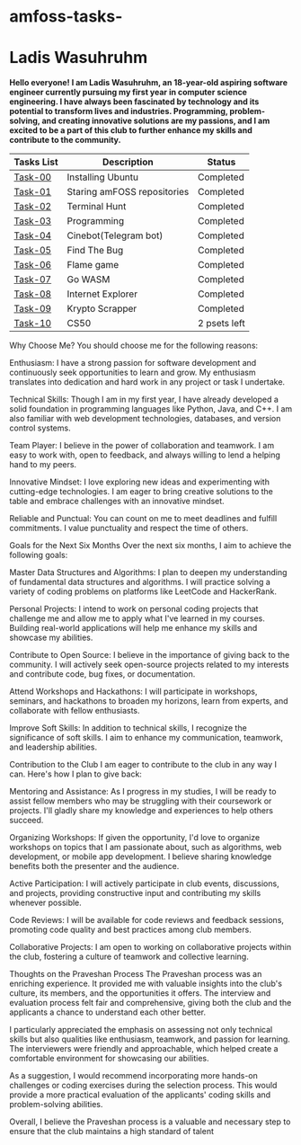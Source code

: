 # amfoss-tasks-
# Ladis Wasuhruhm

**Hello everyone! I am Ladis Wasuhruhm, an 18-year-old aspiring software engineer currently pursuing my first year in computer science engineering. I have always been fascinated by technology and its potential to transform lives and industries. Programming, problem-solving, and creating innovative solutions are my passions, and I am excited to be a part of this club to further enhance my skills and contribute to the community.**

**Tasks List**|**Description**|**Status**
--------------|---------------|---------------
[Task-00](https://github.com/Wreck-X/amfoss-tasks/tree/main/task-0)|Installing Ubuntu|Completed
[Task-01](https://github.com/Wreck-X/amfoss-tasks/tree/main/task-1)|Staring amFOSS repositories|Completed
[Task-02](https://github.com/Wreck-X/amfoss-tasks/tree/main/task-2)|Terminal Hunt|Completed
[Task-03](https://github.com/Wreck-X/amfoss-tasks/tree/main/task-3)|Programming|Completed
[Task-04](https://github.com/Wreck-X/amfoss-tasks/tree/main/task-4)|Cinebot(Telegram bot)|Completed
[Task-05](https://github.com/Wreck-X/amfoss-tasks/tree/main/task-5)|Find The Bug|Completed
[Task-06](https://github.com/Wreck-X/amfoss-tasks/tree/main/task-6)|Flame game|Completed
[Task-07](https://github.com/Wreck-X/amfoss-tasks/tree/main/task-7)|Go WASM|Completed
[Task-08](https://github.com/Wreck-X/amfoss-tasks/tree/main/task-8)|Internet Explorer|Completed
[Task-09](https://github.com/Wreck-X/amfoss-tasks/tree/main/task-9)|Krypto Scrapper|Completed
[Task-10](https://github.com/Wreck-X/amfoss-tasks/tree/main/task-10)|CS50|2 psets left

Why Choose Me?
You should choose me for the following reasons:

Enthusiasm: I have a strong passion for software development and continuously seek opportunities to learn and grow. My enthusiasm translates into dedication and hard work in any project or task I undertake.

Technical Skills: Though I am in my first year, I have already developed a solid foundation in programming languages like Python, Java, and C++. I am also familiar with web development technologies, databases, and version control systems.

Team Player: I believe in the power of collaboration and teamwork. I am easy to work with, open to feedback, and always willing to lend a helping hand to my peers.

Innovative Mindset: I love exploring new ideas and experimenting with cutting-edge technologies. I am eager to bring creative solutions to the table and embrace challenges with an innovative mindset.

Reliable and Punctual: You can count on me to meet deadlines and fulfill commitments. I value punctuality and respect the time of others.

Goals for the Next Six Months
Over the next six months, I aim to achieve the following goals:

Master Data Structures and Algorithms: I plan to deepen my understanding of fundamental data structures and algorithms. I will practice solving a variety of coding problems on platforms like LeetCode and HackerRank.

Personal Projects: I intend to work on personal coding projects that challenge me and allow me to apply what I've learned in my courses. Building real-world applications will help me enhance my skills and showcase my abilities.

Contribute to Open Source: I believe in the importance of giving back to the community. I will actively seek open-source projects related to my interests and contribute code, bug fixes, or documentation.

Attend Workshops and Hackathons: I will participate in workshops, seminars, and hackathons to broaden my horizons, learn from experts, and collaborate with fellow enthusiasts.

Improve Soft Skills: In addition to technical skills, I recognize the significance of soft skills. I aim to enhance my communication, teamwork, and leadership abilities.

Contribution to the Club
I am eager to contribute to the club in any way I can. Here's how I plan to give back:

Mentoring and Assistance: As I progress in my studies, I will be ready to assist fellow members who may be struggling with their coursework or projects. I'll gladly share my knowledge and experiences to help others succeed.

Organizing Workshops: If given the opportunity, I'd love to organize workshops on topics that I am passionate about, such as algorithms, web development, or mobile app development. I believe sharing knowledge benefits both the presenter and the audience.

Active Participation: I will actively participate in club events, discussions, and projects, providing constructive input and contributing my skills whenever possible.

Code Reviews: I will be available for code reviews and feedback sessions, promoting code quality and best practices among club members.

Collaborative Projects: I am open to working on collaborative projects within the club, fostering a culture of teamwork and collective learning.

Thoughts on the Praveshan Process
The Praveshan process was an enriching experience. It provided me with valuable insights into the club's culture, its members, and the opportunities it offers. The interview and evaluation process felt fair and comprehensive, giving both the club and the applicants a chance to understand each other better.

I particularly appreciated the emphasis on assessing not only technical skills but also qualities like enthusiasm, teamwork, and passion for learning. The interviewers were friendly and approachable, which helped create a comfortable environment for showcasing our abilities.

As a suggestion, I would recommend incorporating more hands-on challenges or coding exercises during the selection process. This would provide a more practical evaluation of the applicants' coding skills and problem-solving abilities.

Overall, I believe the Praveshan process is a valuable and necessary step to ensure that the club maintains a high standard of talent
